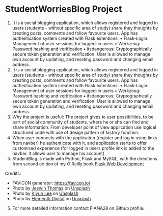 StudentWorriesBlog Project
======
1. It is a social blogging application, which allows registered and logged in users (students - without specific area of study) share they thoughts by creating posts, comments and follow favourite users. App has authentication system created with Flask extentions: • Flask-Login: Management of user sessions for logged-in users • Werkzeug: Password hashing and verification • itsdangerous: Cryptographically secure token generation and verification. User is allowed to manage own account by updating, and reseting password and changing email address. 
1. It is a social blogging application, which allows registered and logged in users (students - without specific area of study) share they thoughts by creating posts, comments and follow favourite users. App has authentication system created with Flask extentions: • Flask-Login: Management of user sessions for logged-in users • Werkzeug: Password hashing and verification • itsdangerous: Cryptographically secure token generation and verification.
User is allowed to manage own account by updating, and reseting password and changing email address. 
2. Why the project is useful: The project gives to user possibilities, to be part of social community of students, where he or she can find and share information. From developer point of view application use logical structured code with use of design pattern of factory function. 
3. When user connects with the application (register and log in using links from navber) he authenticate with it, and application starts to offer customised experience (for logged in users profile link is added to the navbar. It allows user to manage his account)
4. StudentBlog is made with Python, Flask and MySQL, with the directions from second edition of my O'Reilly book [Flask Web Development](http://www.flaskbook.com)

Credits:
* FAVICON generator: https://favicon.io/
* <span>Photo by <a href="https://unsplash.com/@jeswinthomas?utm_source=unsplash&amp;utm_medium=referral&amp;utm_content=creditCopyText">Jeswin Thomas</a> on <a href="https://unsplash.com/s/photos/students?utm_source=unsplash&amp;utm_medium=referral&amp;utm_content=creditCopyText">Unsplash</a></span>
* <span>Photo by <a href="https://unsplash.com/@kiyun911?utm_source=unsplash&amp;utm_medium=referral&amp;utm_content=creditCopyText">Kiyun Lee</a> on <a href="https://unsplash.com/s/photos/students-computer?utm_source=unsplash&amp;utm_medium=referral&amp;utm_content=creditCopyText">Unsplash</a></span>
* <span>Photo by <a href="https://unsplash.com/@element5digital?utm_source=unsplash&amp;utm_medium=referral&amp;utm_content=creditCopyText">Element5 Digital</a> on <a href="https://unsplash.com/s/photos/blog?utm_source=unsplash&amp;utm_medium=referral&amp;utm_content=creditCopyText">Unsplash</a></span>
5. For more detailed information contact FIANA28 on Github profile.


